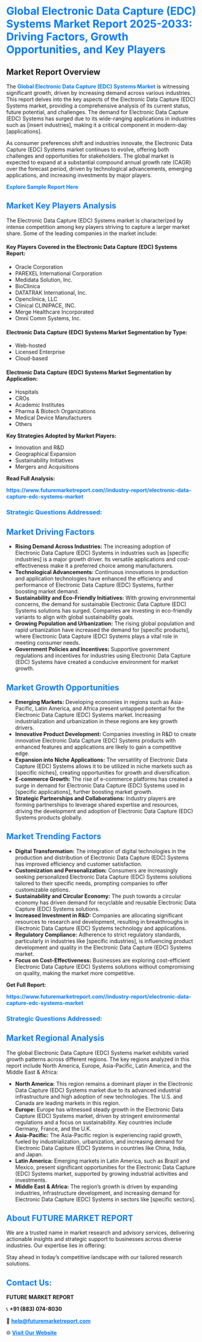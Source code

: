 <h1 style="color: #007BFF;">Global Electronic Data Capture (EDC) Systems Market Report 2025-2033: Driving Factors, Growth Opportunities, and Key Players</h1>

<section id="overview">
<h2>Market Report Overview</h2>
<p>The <a href="https://www.futuremarketreport.com//industry-report/electronic-data-capture-edc-systems-market" style="color: #007BFF; text-decoration: none;"><strong>Global Electronic Data Capture (EDC) Systems Market</strong></a> is witnessing significant growth, driven by increasing demand across various industries. This report delves into the key aspects of the Electronic Data Capture (EDC) Systems market, providing a comprehensive analysis of its current status, future potential, and challenges. The demand for Electronic Data Capture (EDC) Systems has surged due to its wide-ranging applications in industries such as [insert industries], making it a critical component in modern-day [applications].</p>
<p>As consumer preferences shift and industries innovate, the Electronic Data Capture (EDC) Systems market continues to evolve, offering both challenges and opportunities for stakeholders. The global market is expected to expand at a substantial compound annual growth rate (CAGR) over the forecast period, driven by technological advancements, emerging applications, and increasing investments by major players.</p>
</section>

<section id="overview">
<p><a href="https://www.futuremarketreport.com//request-sample/reportId=53728" style="color: #007BFF; text-decoration: none;"><strong>Explore Sample Report Here</strong></a></p>
</section>

<section id="key-players">
<h2 style="color: #007BFF;">Market Key Players Analysis</h2>
<p>The Electronic Data Capture (EDC) Systems market is characterized by intense competition among key players striving to capture a larger market share. Some of the leading companies in the market include:</p>
<h4>Key Players Covered in the Electronic Data Capture (EDC) Systems Report:</h4>
<ul><li>Oracle Corporation</li><li>PAREXEL International Corporation</li><li>Medidata Solution, Inc.</li><li>BioClinica</li><li>DATATRAK International, Inc.</li><li>Openclinica, LLC</li><li>Clinical CLINIPACE, INC.</li><li>Merge Healthcare Incorporated</li><li>Omni Comm Systems, Inc.</li></ul>
<h4>Electronic Data Capture (EDC) Systems Market Segmentation by Type:</h4>
<ul><li>Web-hosted</li><li>Licensed Enterprise</li><li>Cloud-based</li></ul>

<h4>Electronic Data Capture (EDC) Systems Market Segmentation by Application:</h4>
<ul><li>Hospitals</li><li>CROs</li><li>Academic Institutes</li><li>Pharma &amp; Biotech Organizations</li><li>Medical Device Manufacturers</li><li>Others</li></ul>
<p><strong>Key Strategies Adopted by Market Players:</strong></p>
<ul>
<li>Innovation and R&D</li>
<li>Geographical Expansion</li>
<li>Sustainability Initiatives</li>
<li>Mergers and Acquisitions</li>
</ul>
</section>

<section>
<p><strong>Read Full Analysis: </strong></p><a href="https://www.futuremarketreport.com//industry-report/electronic-data-capture-edc-systems-market" style="color: #007BFF; text-decoration: none;"><strong>https://www.futuremarketreport.com//industry-report/electronic-data-capture-edc-systems-market</strong></a>
<h3 style="color: #007BFF;">Strategic Questions Addressed:</h3>
</section>

<section id="driving-factors">
<h2 style="color: #007BFF;">Market Driving Factors</h2>
<ul>
<li><strong>Rising Demand Across Industries:</strong> The increasing adoption of Electronic Data Capture (EDC) Systems in industries such as [specific industries] is a major growth driver. Its versatile applications and cost-effectiveness make it a preferred choice among manufacturers.</li>
<li><strong>Technological Advancements:</strong> Continuous innovations in production and application technologies have enhanced the efficiency and performance of Electronic Data Capture (EDC) Systems, further boosting market demand.</li>
<li><strong>Sustainability and Eco-Friendly Initiatives:</strong> With growing environmental concerns, the demand for sustainable Electronic Data Capture (EDC) Systems solutions has surged. Companies are investing in eco-friendly variants to align with global sustainability goals.</li>
<li><strong>Growing Population and Urbanization:</strong> The rising global population and rapid urbanization have increased the demand for [specific products], where Electronic Data Capture (EDC) Systems plays a vital role in meeting consumer needs.</li>
<li><strong>Government Policies and Incentives:</strong> Supportive government regulations and incentives for industries using Electronic Data Capture (EDC) Systems have created a conducive environment for market growth.</li>
</ul>
</section>

<section id="growth-opportunities">
<h2 style="color: #007BFF;">Market Growth Opportunities</h2>
<ul>
<li><strong>Emerging Markets:</strong> Developing economies in regions such as Asia-Pacific, Latin America, and Africa present untapped potential for the Electronic Data Capture (EDC) Systems market. Increasing industrialization and urbanization in these regions are key growth drivers.</li>
<li><strong>Innovative Product Development:</strong> Companies investing in R&D to create innovative Electronic Data Capture (EDC) Systems products with enhanced features and applications are likely to gain a competitive edge.</li>
<li><strong>Expansion into Niche Applications:</strong> The versatility of Electronic Data Capture (EDC) Systems allows it to be utilized in niche markets such as [specific niches], creating opportunities for growth and diversification.</li>
<li><strong>E-commerce Growth:</strong> The rise of e-commerce platforms has created a surge in demand for Electronic Data Capture (EDC) Systems used in [specific applications], further boosting market growth.</li>
<li><strong>Strategic Partnerships and Collaborations:</strong> Industry players are forming partnerships to leverage shared expertise and resources, driving the development and adoption of Electronic Data Capture (EDC) Systems products globally.</li>
</ul>
</section>

<section id="trending-factors">
<h2 style="color: #007BFF;">Market Trending Factors</h2>
<ul>
<li><strong>Digital Transformation:</strong> The integration of digital technologies in the production and distribution of Electronic Data Capture (EDC) Systems has improved efficiency and customer satisfaction.</li>
<li><strong>Customization and Personalization:</strong> Consumers are increasingly seeking personalized Electronic Data Capture (EDC) Systems solutions tailored to their specific needs, prompting companies to offer customizable options.</li>
<li><strong>Sustainability and Circular Economy:</strong> The push towards a circular economy has driven demand for recyclable and reusable Electronic Data Capture (EDC) Systems solutions.</li>
<li><strong>Increased Investment in R&D:</strong> Companies are allocating significant resources to research and development, resulting in breakthroughs in Electronic Data Capture (EDC) Systems technology and applications.</li>
<li><strong>Regulatory Compliance:</strong> Adherence to strict regulatory standards, particularly in industries like [specific industries], is influencing product development and quality in the Electronic Data Capture (EDC) Systems market.</li>
<li><strong>Focus on Cost-Effectiveness:</strong> Businesses are exploring cost-efficient Electronic Data Capture (EDC) Systems solutions without compromising on quality, making the market more competitive.</li>
</ul>
</section>

<section>
<p><strong>Get Full Report: </strong></p><a href="https://www.futuremarketreport.com//industry-report/electronic-data-capture-edc-systems-market" style="color: #007BFF; text-decoration: none;"><strong>https://www.futuremarketreport.com//industry-report/electronic-data-capture-edc-systems-market</strong></a>
<h3 style="color: #007BFF;">Strategic Questions Addressed:</h3>
</section>


<section id="regional-analysis">
<h2 style="color: #007BFF;">Market Regional Analysis</h2>
<p>The global Electronic Data Capture (EDC) Systems market exhibits varied growth patterns across different regions. The key regions analyzed in this report include North America, Europe, Asia-Pacific, Latin America, and the Middle East & Africa:</p>
<ul>
<li><strong>North America:</strong> This region remains a dominant player in the Electronic Data Capture (EDC) Systems market due to its advanced industrial infrastructure and high adoption of new technologies. The U.S. and Canada are leading markets in this region.</li>
<li><strong>Europe:</strong> Europe has witnessed steady growth in the Electronic Data Capture (EDC) Systems market, driven by stringent environmental regulations and a focus on sustainability. Key countries include Germany, France, and the U.K.</li>
<li><strong>Asia-Pacific:</strong> The Asia-Pacific region is experiencing rapid growth, fueled by industrialization, urbanization, and increasing demand for Electronic Data Capture (EDC) Systems in countries like China, India, and Japan.</li>
<li><strong>Latin America:</strong> Emerging markets in Latin America, such as Brazil and Mexico, present significant opportunities for the Electronic Data Capture (EDC) Systems market, supported by growing industrial activities and investments.</li>
<li><strong>Middle East & Africa:</strong> The region’s growth is driven by expanding industries, infrastructure development, and increasing demand for Electronic Data Capture (EDC) Systems in sectors like [specific sectors].</li>
</ul>
</section>

<footer>
<h2 style="color: #007BFF;">About FUTURE MARKET REPORT</h2>
<p>We are a trusted name in market research and advisory services, delivering actionable insights and strategic support to businesses across diverse industries. Our expertise lies in offering:</p>

<p>Stay ahead in today’s competitive landscape with our tailored research solutions.</p>

<h2 style="color: #007BFF;">Contact Us:</h2>
<p><strong>FUTURE MARKET REPORT</strong></p>
<p>📞 <strong>+91 (883) 074-8030</strong></p>
<p>📧 <strong><a href="mailto:help@futuremarketreport.com" style="color: #007BFF;">help@futuremarketreport.com</a></strong></p>
<p>🌐 <strong><a href="https://www.futuremarketreport.com/" style="color: #007BFF;">Visit Our Website</a></strong></p>
</footer>